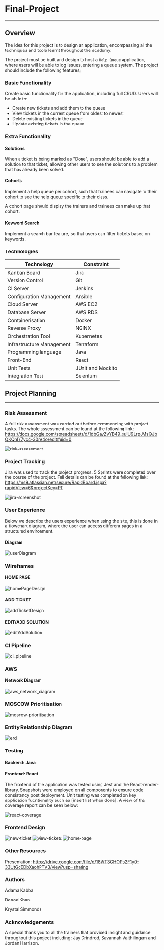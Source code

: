 # Final-Project
---
## Overview
The idea for this project is to design an application,
encompassing all the techniques and tools learnt throughout the academy.

The project must be built and design to host a `Help Queue` application,
where users will be able to log issues, entering a queue system. 
The project should include the following features;

### Basic Functionality
Create basic functionality for the application, including full CRUD.
Users will be ab   le to:

* Create new tickets and add them to the queue
* View tickets in the current queue from oldest to newest
* Delete existing tickets in the queue
* Update existing tickets in the queue

### Extra Functionality 

#### Solutions
When a ticket is being marked as "Done", 
users should be able to add a solution 
to that ticket, allowing other users to
see the solutions to a problem that has already been solved.

#### Cohorts
Implement a help queue per cohort, 
such that trainees can navigate to their 
cohort to see the help queue specific to their class.

A cohort page should display the trainers and trainees can make up that cohort.

#### Keyword Search
Implement a search bar feature, so that users can filter tickets based on keywords.

### Technologies

| Technology               | Constraint  |
| -----------              | ----------- |
| Kanban Board             | Jira        |
| Version Control          | Git|
| CI Server                | Jenkins |
| Configuration Management | Ansible |
| Cloud Server             | AWS EC2 |
| Database Server          | AWS RDS |
| Containerisation         | Docker  |
| Reverse Proxy            | NGINX  |
| Orchestration Tool       | Kubernetes  |
| Infrastructure Management| Terraform  |
| Programming language     | Java |
| Front-End                | React |
| Unit Tests               | JUnit and Mockito |
| Integration Test         | Selenium |

## Project Planning
---
### Risk Assessment 
A full risk assessment was carried out before commencing with project tasks. The whole assessment can be found at the following link:
https://docs.google.com/spreadsheets/d/1dbGavZvYB49_sulU9LrpJMsQJbQKQnIY7yc4-30rA4o/edit#gid=0

![risk-assessment](https://github.com/makhdoomshabir/Final-Project/blob/main/documentation/risk-assessment.png)

### Project Tracking
Jira was used to track the project progress. 5 Sprints were completed over the course of the project. Full details can be found at the following link:
https://ms9.atlassian.net/secure/RapidBoard.jspa?rapidView=6&projectKey=PT

![jira-screenshot](https://github.com/makhdoomshabir/Final-Project/blob/main/documentation/jira.png)


### User Experience

Below we describe the users experience when using the site, 
this is done in a flowchart diagram, where the user 
can access different pages in a structured environment.

#### Diagram
![userDiagram](documentation/UserExperience.png)

### Wireframes

#### HOME PAGE
![homePageDesign](https://github.com/makhdoomshabir/Final-Project/blob/DevOps/documentation/homepage.png)

#### ADD TICKET
![addTicketDesign](documentation/TicketAdd.png)

#### EDIT/ADD SOLUTION
![editAddSolution](documentation/issue.png)

### CI Pipeline
![ci_pipeline](https://github.com/makhdoomshabir/Final-Project/blob/main/documentation/ci_pipeline.png)

### AWS
#### Network Diagram
![aws_network_diagram](https://github.com/makhdoomshabir/Final-Project/blob/main/documentation/aws_net_diagram.png)

### MOSCOW Prioritisation

![moscow-prioritisation](https://github.com/makhdoomshabir/Final-Project/blob/main/documentation/Screenshot%20from%202020-10-14%2016-08-10.png)

### Entity Relationship Diagram
![erd](https://github.com/makhdoomshabir/Final-Project/blob/main/documentation/project_three_erd.png)

### Testing 
#### Backend: Java

#### Frontend: React
The frontend of the application was tested using Jest and the React-render-library. Snapshots were employed on all components to ensure code consistency post deployment. Unit testing was completed on key application fucntionality such as [insert list when done]. A view of the coverage report can be seen below:

![react-coverage](https://github.com/makhdoomshabir/Final-Project/blob/main/documentation/Snapshot%20Cov.png)


### Frontend Design 

![new-ticket](https://github.com/makhdoomshabir/Final-Project/blob/Frontend/documentation/newticketform.png)
![view-tickets](https://github.com/makhdoomshabir/Final-Project/blob/Frontend/documentation/viewtickets.png)
![home-page](https://github.com/makhdoomshabir/Final-Project/blob/Frontend/documentation/homepage.png)

### Other Resources

Presentation:
https://drive.google.com/file/d/18WT3GHOPp2F1y0-33UtGdEDbXaohPTV3/view?usp=sharing

### Authors
Adama Kabba

Daood Khan  

Krystal Simmonds

### Acknowledgements 
A special thank you to all the trainers that provided insight and guidance throughout this project including: Jay Grindrod, Savannah Vaithilingam and Jordan Harrison.
